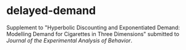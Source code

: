 # delayed-demand
Supplement to "Hyperbolic Discounting and Exponentiated Demand: Modelling Demand for Cigarettes in Three Dimensions" submitted to *Journal of the Experimental Analysis of Behavior*.
